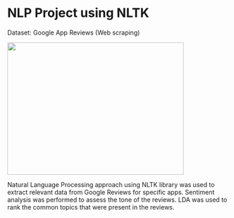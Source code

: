 # NLP Project using NLTK 

Dataset: Google App Reviews (Web scraping) 

<img src= "https://github.com/roshiyer/nltk-nlp-project/assets/77871060/acc7171a-45ff-43c1-b27e-517384044c34" width="400" height="300">


Natural Language Processing approach using NLTK library was used to extract relevant data from Google Reviews for specific apps. Sentiment analysis was performed to assess the tone of the reviews. LDA was used to rank the common topics that were present in the reviews. 
